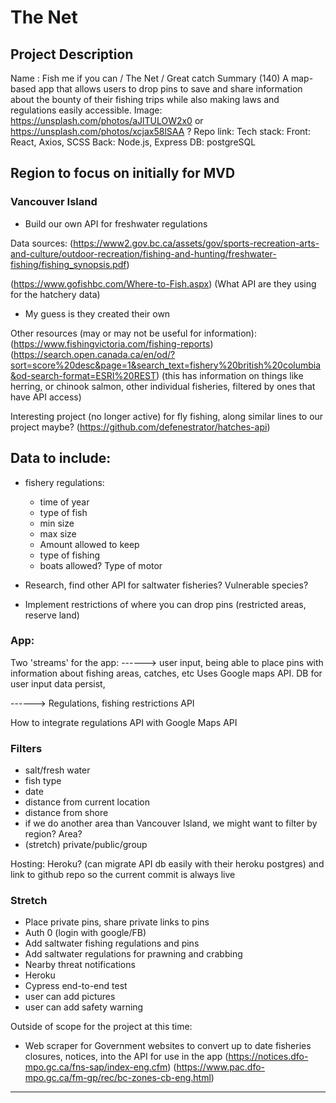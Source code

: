 # The Net

## Project Description

Name : Fish me if you can / The Net / Great catch 
Summary (140)
	A map-based app that allows users to drop pins to save and share information about the bounty of their fishing trips while also making laws and regulations easily accessible.
Image: https://unsplash.com/photos/aJlTULOW2x0 or https://unsplash.com/photos/xcjax58lSAA ?
Repo link:
Tech stack: Front: React, Axios, SCSS Back: Node.js, Express DB: postgreSQL

## Region to focus on initially for MVD

### Vancouver Island

- Build our own API for freshwater regulations

Data sources:
(https://www2.gov.bc.ca/assets/gov/sports-recreation-arts-and-culture/outdoor-recreation/fishing-and-hunting/freshwater-fishing/fishing_synopsis.pdf)

(https://www.gofishbc.com/Where-to-Fish.aspx) (What API are they using for the hatchery data)
- My guess is they created their own

Other resources (may or may not be useful for information):
(https://www.fishingvictoria.com/fishing-reports)
(https://search.open.canada.ca/en/od/?sort=score%20desc&page=1&search_text=fishery%20british%20columbia&od-search-format=ESRI%20REST) (this has information on things like herring, or chinook salmon, other individual fisheries, filtered by ones that have API access)

Interesting project (no longer active) for fly fishing, along similar lines to our project maybe?
(https://github.com/defenestrator/hatches-api)

## Data to include:

- fishery regulations:
	- time of year
	- type of fish
	- min size
	- max size
	- Amount allowed to keep
	- type of fishing
	- boats allowed? Type of motor

- Research, find other API for saltwater fisheries? Vulnerable species? 
- Implement restrictions of where you can drop pins (restricted areas, reserve land)

### App:

Two 'streams' for the app:
------> user input, being able to place pins with information about fishing areas, catches, etc 
        Uses Google maps API. DB for user input data persist, 

------> Regulations, fishing restrictions API

How to integrate regulations API with Google Maps API

### Filters

- salt/fresh water
- fish type
- date
- distance from current location
- distance from shore
- if we do another area than Vancouver Island, we might want to filter by region? Area?
- (stretch) private/public/group

Hosting: Heroku? (can migrate API db easily with their heroku postgres) and link to github repo so the current commit is always live

### Stretch

- Place private pins, share private links to pins
- Auth 0 (login with google/FB)
- Add saltwater fishing regulations and pins
- Add saltwater regulations for prawning and crabbing 
- Nearby threat notifications
- Heroku
- Cypress end-to-end test
- user can add pictures
- user can add safety warning

Outside of scope for the project at this time:

- Web scraper for  Government websites to convert up to date fisheries closures, notices, into the API for use in the app
(https://notices.dfo-mpo.gc.ca/fns-sap/index-eng.cfm)
(https://www.pac.dfo-mpo.gc.ca/fm-gp/rec/bc-zones-cb-eng.html)

***

